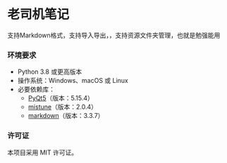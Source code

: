 # 老司机笔记

支持Markdown格式，支持导入导出，，支持资源文件夹管理，也就是勉强能用

### 环境要求
- Python 3.8 或更高版本
- 操作系统：Windows、macOS 或 Linux
- 必要依赖库：
  - [PyQt5](https://pypi.org/project/PyQt5/)（版本：5.15.4）
  - [mistune](https://pypi.org/project/mistune/)（版本：2.0.4）
  - [markdown](https://pypi.org/project/Markdown/)（版本：3.3.7）
 
### 许可证
本项目采用 MIT 许可证。
